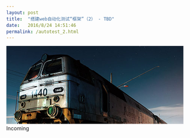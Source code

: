 ```yaml
---
layout: post
title:  "搭建web自动化测试“框架”（2） - TBD"
date:   2016/8/24 14:51:46 
permalink: /autotest_2.html
---
```


<span class="image featured"><img src="/images/pic04.jpg" alt=""></span>
Incoming